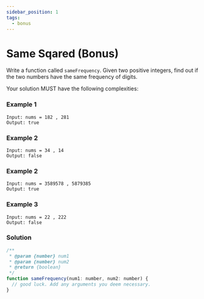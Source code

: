 ```yaml
---
sidebar_position: 1
tags:
  - bonus
---
```


# Same Sqared (Bonus)

Write a function called <code>sameFrequency</code>. Given two positive integers, find out if the two numbers have the same frequency of digits.

Your solution MUST have the following complexities:

### Example 1

```
Input: nums = 182 , 281
Output: true

```

### Example 2

```
Input: nums = 34 , 14
Output: false
```

### Example 2

```
Input: nums = 3589578 , 5879385
Output: true
```

### Example 3

```
Input: nums = 22 , 222
Output: false
```

### Solution

```jsx title="same (naive solution)"
/**
 * @param {number} num1
 * @param {number} num2
 * @return {boolean}
 */
function sameFrequency(num1: number, num2: number) {
  // good luck. Add any arguments you deem necessary.
}
```
